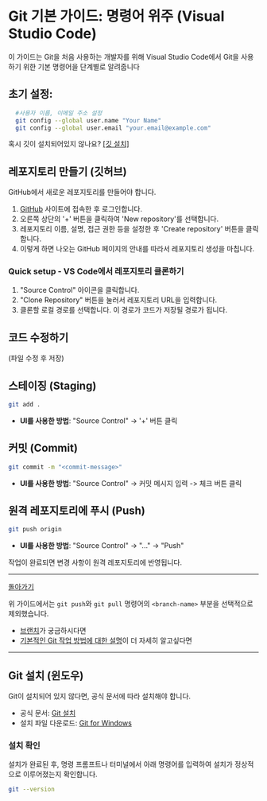 # Git 기본 가이드: 명령어 위주 (Visual Studio Code)
이 가이드는 Git을 처음 사용하는 개발자를 위해 Visual Studio Code에서 Git을 사용하기 위한 기본 명령어을 단계별로 알려줍니다

## 초기 설정: 
```bash
  #사용자 이름, 이메일 주소 설정
  git config --global user.name "Your Name"
  git config --global user.email "your.email@example.com"
```
혹시 깃이 설치되어있지 않나요? [[깃 설치]](#git-설치-윈도우)

## 레포지토리 만들기 (깃허브)
GitHub에서 새로운 레포지토리를 만들어야 합니다.

1. [GitHub](https://github.com/) 사이트에 접속한 후 로그인합니다.
2. 오른쪽 상단의 '+' 버튼을 클릭하여 'New repository'를 선택합니다.
3. 레포지토리 이름, 설명, 접근 권한 등을 설정한 후 'Create repository' 버튼을 클릭합니다.
4. 이렇게 하면 나오는 GitHub 페이지의 안내를 따라서 레포지토리 생성을 마칩니다.

### Quick setup - VS Code에서 레포지토리 클론하기
1. "Source Control" 아이콘을 클릭합니다.
2. "Clone Repository" 버튼을 눌러서 레포지토리 URL을 입력합니다.
3. 클론할 로컬 경로를 선택합니다. 이 경로가 코드가 저장될 경로가 됩니다.

## 코드 수정하기
(파일 수정 후 저장)

## 스테이징 (Staging)

```bash
git add .
```
- **UI를 사용한 방법**:
   "Source Control" -> '+' 버튼 클릭

## 커밋 (Commit)

```bash
git commit -m "<commit-message>"
```
- **UI를 사용한 방법**:
   "Source Control" -> 커밋 메시지 입력 -> 체크 버튼 클릭

## 원격 레포지토리에 푸시 (Push)

```bash
git push origin
```
- **UI를 사용한 방법**:
   "Source Control" -> "..." -> "Push"

작업이 완료되면 변경 사항이 원격 레포지토리에 반영됩니다.

---

[돌아가기](/README.md)

위 가이드에서는 `git push`와 `git pull` 명령어의 `<branch-name>` 부분을 선택적으로 제외했습니다.
- [브랜치](브랜치_작업가이드.md)가 궁금하시다면 
- [기본적인 Git 작업 방법에 대한 설명](./깃_기본가이드_설명.md)이 더 자세히 알고싶다면

---

## Git 설치 (윈도우)
Git이 설치되어 있지 않다면, 공식 문서에 따라 설치해야 합니다.
- 공식 문서: [Git 설치](https://git-scm.com/book/ko/v2/시작하기-Git-설치하기)
- 설치 파일 다운로드: [Git for Windows](https://gitforwindows.org/)

### 설치 확인
설치가 완료된 후, 명령 프롬프트나 터미널에서 아래 명령어를 입력하여 설치가 정상적으로 이루어졌는지 확인합니다.
```bash
git --version
```